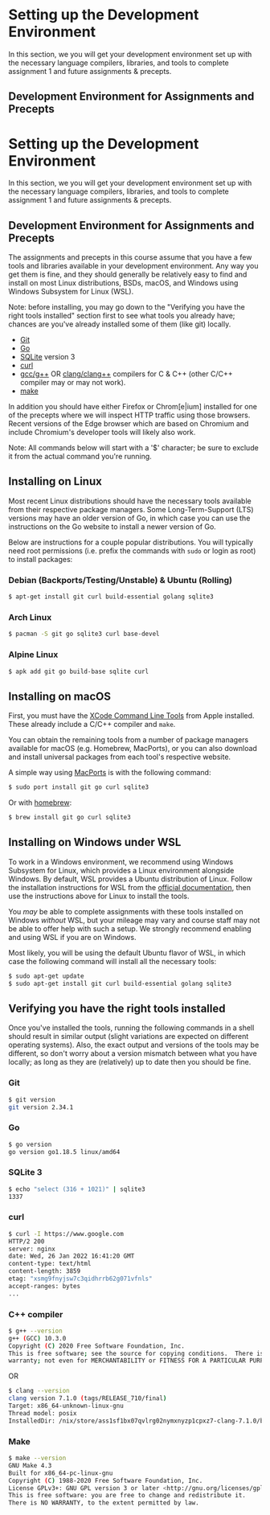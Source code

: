 # Setting up the Development Environment

In this section, we you will get your development environment set up
with the necessary language compilers, libraries, and tools to complete
assignment 1 and future assignments & precepts.

## Development Environment for Assignments and Precepts

# Setting up the Development Environment

In this section, we you will get your development environment set up
with the necessary language compilers, libraries, and tools to complete
assignment 1 and future assignments & precepts.

## Development Environment for Assignments and Precepts

The assignments and precepts in this course assume that you have a few tools and
libraries available in your development environment. Any way you get them is
fine, and they should generally be relatively easy to find and install on most
Linux distributions, BSDs, macOS, and Windows using Windows Subsystem for
Linux (WSL).  

Note: before installing, you may go down to the "Verifying you have the right tools installed" section first to see what tools
you already have; chances are you've already installed some of them (like git) locally.

  * [Git](https://git-scm.org)
  * [Go](https://go.dev) 
  * [SQLite](https://www.sqlite.org/index.html) version 3
  * [curl](https://curl.se)
  * [gcc/g++](https://gcc.gnu.org/) OR [clang/clang++](https://clang.llvm.org/) compilers
    for C & C++ (other C/C++ compiler may or may not work).
  * [make](https://www.gnu.org/software/make/)

In addition you should have either Firefox or Chrom[e|ium] installed for one of the precepts where we will inspect HTTP traffic using those browsers. Recent versions of the Edge browser which are based on Chromium and
include Chromium's developer tools will likely also work.

Note: All commands below will start with a '$' character; be sure to exclude it from the actual command you're running.


## Installing on Linux

Most recent Linux distributions should have the necessary tools available from
their respective package managers. Some Long-Term-Support (LTS) versions may
have an older version of Go, in which case you can use the instructions on the
Go website to install a newer version of Go.

Below are instructions for a couple popular distributions. You will typically
need root permissions (i.e. prefix the commands with `sudo` or login as root) to
install packages:

### Debian (Backports/Testing/Unstable) & Ubuntu (Rolling)

``` sh
$ apt-get install git curl build-essential golang sqlite3
```

### Arch Linux

``` sh
$ pacman -S git go sqlite3 curl base-devel
```

### Alpine Linux

``` sh
$ apk add git go build-base sqlite curl
```

## Installing on macOS

First, you must have the [XCode Command Line Tools](https://developer.apple.com/downloads/index.action) from Apple installed. These already include a C/C++ compiler and `make`.

You can obtain the remaining tools from a number of package managers available for macOS (e.g. Homebrew, MacPorts), or you can also download and install universal packages from each tool's respective website.

A simple way using [MacPorts](https://www.macports.org/) is with the following command:

``` sh
$ sudo port install git go curl sqlite3
```

Or with [homebrew](https://brew.sh/):
``` sh
$ brew install git go curl sqlite3
```

## Installing on Windows under WSL

To work in a Windows environment, we recommend using Windows Subsystem for
Linux, which provides a Linux environment alongside Windows. By default, WSL
provides a Ubuntu distribution of Linux. Follow the installation instructions
for WSL from the [official
documentation](https://docs.microsoft.com/en-us/windows/wsl/install), then use
the instructions above for Linux to install the tools.

You _may_ be able to complete assignments with these tools installed on
    Windows _without_ WSL, but your mileage may vary and course staff may not be
    able to offer help with such a setup. We strongly recommend enabling and
    using WSL if you are on Windows.

Most likely, you will be using the default Ubuntu flavor of WSL, in which case
the following command will install all the necessary tools:

``` sh
$ sudo apt-get update
$ sudo apt-get install git curl build-essential golang sqlite3
```


## Verifying you have the right tools installed

Once you've installed the tools, running the
following commands in a shell should result in similar output (slight variations
are expected on different operating systems). Also, the exact output and versions
of the tools may be different, so don't worry about a version mismatch between what
you have locally; as long as they are (relatively) up to date then you should be fine.

### Git

``` sh
$ git version
git version 2.34.1
```

### Go

``` sh
$ go version
go version go1.18.5 linux/amd64
```

### SQLite 3

``` sh
$ echo "select (316 + 1021)" | sqlite3
1337
```

### curl

``` sh
$ curl -I https://www.google.com
HTTP/2 200
server: nginx
date: Wed, 26 Jan 2022 16:41:20 GMT
content-type: text/html
content-length: 3859
etag: "xsmg9fnyjsw7c3qidhrrb62g071vfnls"
accept-ranges: bytes
...
```

### C++ compiler

``` sh
$ g++ --version
g++ (GCC) 10.3.0
Copyright (C) 2020 Free Software Foundation, Inc.
This is free software; see the source for copying conditions.  There is NO
warranty; not even for MERCHANTABILITY or FITNESS FOR A PARTICULAR PURPOSE.
```

OR

``` sh
$ clang --version
clang version 7.1.0 (tags/RELEASE_710/final)
Target: x86_64-unknown-linux-gnu
Thread model: posix
InstalledDir: /nix/store/ass1sf1bx07qvlrg02nymxnyzp1cpxz7-clang-7.1.0/bin
```

### Make

``` sh
$ make --version
GNU Make 4.3
Built for x86_64-pc-linux-gnu
Copyright (C) 1988-2020 Free Software Foundation, Inc.
License GPLv3+: GNU GPL version 3 or later <http://gnu.org/licenses/gpl.html>
This is free software: you are free to change and redistribute it.
There is NO WARRANTY, to the extent permitted by law.
```
